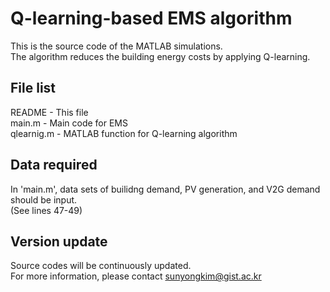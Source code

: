 # Q-learning-based EMS algorithm
This is the source code of the MATLAB simulations.  
The algorithm reduces the building energy costs by applying Q-learning.

## File list
README - This file  
main.m - Main code for EMS  
qlearnig.m - MATLAB function for Q-learning algorithm  

## Data required
In 'main.m', data sets of builidng demand, PV generation, and V2G demand should be input.  
(See lines 47-49) 

## Version update
Source codes will be continuously updated.  
For more information, please contact  [sunyongkim@gist.ac.kr](mailto:sunyongkim@gist.ac.kr) 
